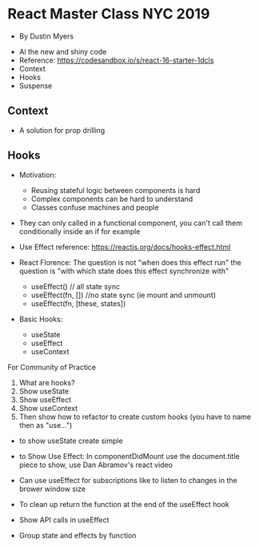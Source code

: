 # React Master Class NYC 2019 
  - By Dustin Myers
* Al the new and shiny code 
* Reference: https://codesandbox.io/s/react-16-starter-1dcls
* Context 
* Hooks
* Suspense

## Context
* A solution for prop drilling


## Hooks
* Motivation: 
    * Reusing stateful logic between components is hard
    * Complex components can be hard to understand
    * Classes confuse machines and people
* They can only called in a functional component, you can't call them conditionally inside an if for example
* Use Effect reference: https://reactjs.org/docs/hooks-effect.html
* React Florence: The question is not "when does this effect run" the question is "with which state does this effect synchronize with"     
    * useEffect() // all state sync
    * useEffect(fn, []) //no state sync (ie mount and unmount)
    * useEffect(fn, [these, states])
    
* Basic Hooks: 
    * useState
    * useEffect
    * useContext
    

For Community of Practice
1. What are hooks?
2. Show useState
3. Show useEffect
4. Show useContext
4. Then show how to refactor to create custom hooks (you have to name then as "use...")


* to show useState create simple 
* to Show Use Effect: In componentDidMount use the document.title piece to show, use Dan Abramov's react video 
* Can use useEffect for subscriptions like to listen to changes in the brower window size
* To clean up return the function at the end of the useEffect hook
* Show API calls in useEffect

* Group state and effects by function


